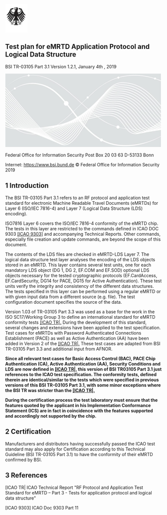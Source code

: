 ![](_page_0_Picture_0.jpeg)

## Test plan for eMRTD Application Protocol and Logical Data Structure

BSI TR-03105 Part 3.1 Version 1.2.1, January 4th , 2019

![](_page_0_Picture_4.jpeg)

Federal Office for Information Security Post Box 20 03 63 D-53133 Bonn

Internet: https://www.bsi.bund.de © Federal Office for Information Security 2019

## 1 Introduction

The BSI TR-03105 Part 3.1 refers to an RF protocol and application test standard for electronic Machine Readable Travel Documents (eMRTDs) for Layer 6 (ISO/IEC 7816-4) and Layer 7 (Logical Data Structure (LDS) encoding).

ISO7816 Layer 6 covers the ISO/IEC 7816-4 conformity of the eMRTD chip. The tests in this layer are restricted to the commands defined in ICAO DOC 9303 [\[ICAO 9303\]](#page-2-1) and accompanying Technical Reports. Other commands, especially file creation and update commands, are beyond the scope of this document.

The contents of the LDS files are checked in eMRTD-LDS Layer 7. The logical data structure test layer analyses the encoding of the LDS objects stored in an eMRTD. This layer contains several test units, one for each mandatory LDS object (DG 1, DG 2, EF.COM and EF.SOD) optional LDS objects necessary for the tested cryptographic protocols (EF.CardAccess, EF.CardSecurity, DG14 for PACE, DG15 for Active Authentication). These test units verify the integrity and consistency of the different data structures. The tests specified in this layer can be performed using a regular eMRTD or with given input data from a different source (e.g. file). The test configuration document specifies the source of the data.

Version 1.03 of TR-03105 Part 3.3 was used as a base for the work in the ISO SC17/Working Group 3 to define an international standard for eMRTD conformity tests [\[ICAO TR|.](#page-2-0) During the development of this standard, several changes and extensions have been applied to the test specification. Test cases for eMRTDs with Password Authenticated Connections Establishment (PACE) as well as Active Authentication (AA) have been added in Version 2 of the [\[ICAO TR|.](#page-2-0) These test cases are adapted from BSI TR-03105 Part 3.3 and additional input from AFNOR.

**Since all relevant test cases for Basic Access Control (BAC), PACE Chip Authentication (CA), Active Authentication (AA), Security Conditions and LDS are now defined in [\[ICAO TR|,](#page-2-0) this version of BSI TR03105 Part 3.1 just references to the ICAO test specification. The conformity tests, defined therein are identical/similar to the tests which were specified in previous versions of this BSI TR-03105 Part 3.1, with some minor exceptions where the BSI TR was stricter than the [\[ICAO TR|.](#page-2-0)**

**During the certification process the test laboratory must ensure that the features quoted by the applicant in his Implementation Conformance Statement (ICS) are in fact in coincidence with the features supported and accordingly not supported by the chip.**

## 2 Certification

Manufacturers and distributors having successfully passed the ICAO test standard may also apply for Certification according to this Technical Guideline (BSI TR-03105 Part 3.1) to have the conformity of their eMRTD confirmed by BSI.

## 3 References

<span id="page-2-0"></span>[ICAO TR| ICAO Technical Report "RF Protocol and Application Test Standard for eMRTD – Part 3 - Tests for application protocol and logical data structure"

<span id="page-2-1"></span>[ICAO 9303] ICAO Doc 9303 Part 11